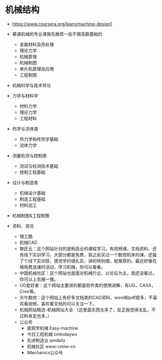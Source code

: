 # 机械结构

- https://www.coursera.org/learn/machine-design1

- 慕课机械的专业课我先推荐一些不用高数基础的
    - 金属材料及热处理
    - 理论力学
    - 机械原理
    - 机械制图
    - 单片机原理及应用
    - 工程制图
- 机械科学与技术导论
- 力学与材料学
    - 材料力学
    - 理论力学
    - 工程材料
- 热学与流体类
    - 热力学和传热学基础
    - 流体力学
- 测量检测与控制类
    - 测试与检测技术基础
    - 控制工程基础
- 设计与制造类
    - 机械设计基础
    - 制造工程基础
    - 材料加工
- 机械制图&工程制图
- 资料、资讯
    - 理工酷
    - 机械CAD
    - 聚匠云：这个网站针对的是制造业的课程学习，有视频课、文档资料、还有线下实训学习，大部分都是免费，我之前买过一个数控机床的课，还报了个线下实训班，感觉学的很扎实，讲的特别细，挺推荐的。最近好像在搞免费送课的活动，学习机械，你可以看看。
    - 中国机械社区：这个网站也是面对机械行业，以论坛为主，我还没看过，你可以上去搜一搜。
    - UG爱好者：这个网站主要讲的都是软件类的使用讲解，有UG，CAXA，Creo等。
    - 大牛数控：这个网站上有好多文档类的CAD资料，word和pdf居多，不喜欢看视频，喜欢看文档的可以关注一下。
    - 机械网站精选-机械网址大全 （这里面东西太多了，反正我觉得太乱，不过料肯定也多。）
    - 公众号
        - 直观学机械 Easy-machine
        - 今日工程机械 cmtodaywx
        - 先进制造业 amdaily
        - 机械社区 www-cmiw-cn
        - iMechanics公众号